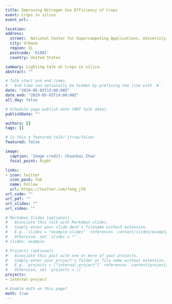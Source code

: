 ```yaml
---
title: Improving Nitrogen Use Efficiency of Crops
event: Crops in silico
event_url: 

location: 
address:
  street:  National Center for Supercomputing Applications, University of Illinois at Urbana-Champaign
  city: Urbana
  region: IL
  postcode: '61801'
  country: United States

summary: Lighting talk at Crops in silico.
abstract: ""

# Talk start and end times.
#   End time can optionally be hidden by prefixing the line with `#`.
date: "2019-05-03T13:00:00Z"
date_end: "2019-05-03T14:00:00Z"
all_day: false

# Schedule page publish date (NOT talk date).
publishDate: ""

authors: []
tags: []

# Is this a featured talk? (true/false)
featured: false

image:
  caption: 'Image credit: Chuankai Zhao'
  focal_point: Right

links:
- icon: twitter
  icon_pack: fab
  name: Follow
  url: https://twitter.com/feng_jf8
url_code: ""
url_pdf: ""
url_slides: ""
url_video: ""

# Markdown Slides (optional).
#   Associate this talk with Markdown slides.
#   Simply enter your slide deck's filename without extension.
#   E.g. `slides = "example-slides"` references `content/slides/example-slides.md`.
#   Otherwise, set `slides = ""`.
# slides: example

# Projects (optional).
#   Associate this post with one or more of your projects.
#   Simply enter your project's folder or file name without extension.
#   E.g. `projects = ["internal-project"]` references `content/project/deep-learning/index.md`.
#   Otherwise, set `projects = []`.
projects:
- internal-project

# Enable math on this page?
math: true
---
```


